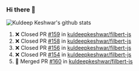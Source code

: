 ### Hi there 👋

<!--
**kuldeepkeshwar/kuldeepkeshwar** is a ✨ _special_ ✨ repository because its `README.md` (this file) appears on your GitHub profile.

Here are some ideas to get you started:

- 🔭 I’m currently working on ...
- 🌱 I’m currently learning ...
- 👯 I’m looking to collaborate on ...
- 🤔 I’m looking for help with ...
- 💬 Ask me about ...
- 📫 How to reach me: ...
- 😄 Pronouns: ...
- ⚡ Fun fact: ...
-->
![Kuldeep Keshwar's github stats](https://github-readme-stats.vercel.app/api?username=kuldeepkeshwar&show_icons=true)

<!--START_SECTION:activity-->
1. ❌ Closed PR [#159](https://github.com/kuldeepkeshwar/filbert-js/pull/159) in [kuldeepkeshwar/filbert-js](https://github.com/kuldeepkeshwar/filbert-js)
2. ❌ Closed PR [#158](https://github.com/kuldeepkeshwar/filbert-js/pull/158) in [kuldeepkeshwar/filbert-js](https://github.com/kuldeepkeshwar/filbert-js)
3. ❌ Closed PR [#156](https://github.com/kuldeepkeshwar/filbert-js/pull/156) in [kuldeepkeshwar/filbert-js](https://github.com/kuldeepkeshwar/filbert-js)
4. ❌ Closed PR [#154](https://github.com/kuldeepkeshwar/filbert-js/pull/154) in [kuldeepkeshwar/filbert-js](https://github.com/kuldeepkeshwar/filbert-js)
5. 🎉 Merged PR [#160](https://github.com/kuldeepkeshwar/filbert-js/pull/160) in [kuldeepkeshwar/filbert-js](https://github.com/kuldeepkeshwar/filbert-js)
<!--END_SECTION:activity-->
